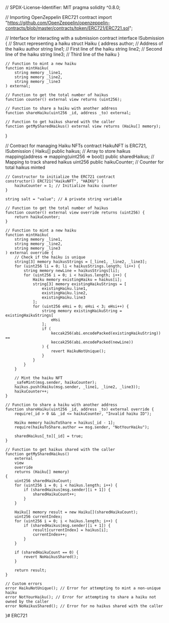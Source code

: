 // SPDX-License-Identifier: MIT
pragma solidity ^0.8.0;

// Importing OpenZeppelin ERC721 contract
import "https://github.com/OpenZeppelin/openzeppelin-contracts/blob/master/contracts/token/ERC721/ERC721.sol";

// Interface for interacting with a submission contract
interface ISubmission {
    // Struct representing a haiku
    struct Haiku {
        address author; // Address of the haiku author
        string line1; // First line of the haiku
        string line2; // Second line of the haiku
        string line3; // Third line of the haiku
    }

    // Function to mint a new haiku
    function mintHaiku(
        string memory _line1,
        string memory _line2,
        string memory _line3
    ) external;

    // Function to get the total number of haikus
    function counter() external view returns (uint256);

    // Function to share a haiku with another address
    function shareHaiku(uint256 _id, address _to) external;

    // Function to get haikus shared with the caller
    function getMySharedHaikus() external view returns (Haiku[] memory);
}

// Contract for managing Haiku NFTs
contract HaikuNFT is ERC721, ISubmission {
    Haiku[] public haikus; // Array to store haikus
    mapping(address => mapping(uint256 => bool)) public sharedHaikus; // Mapping to track shared haikus
    uint256 public haikuCounter; // Counter for total haikus minted

    // Constructor to initialize the ERC721 contract
    constructor() ERC721("HaikuNFT", "HAIKU") {
        haikuCounter = 1; // Initialize haiku counter
    }

    string salt = "value"; // A private string variable

    // Function to get the total number of haikus
    function counter() external view override returns (uint256) {
        return haikuCounter;
    }

    // Function to mint a new haiku
    function mintHaiku(
        string memory _line1,
        string memory _line2,
        string memory _line3
    ) external override {
        // Check if the haiku is unique
        string[3] memory haikusStrings = [_line1, _line2, _line3];
        for (uint256 li = 0; li < haikusStrings.length; li++) {
            string memory newLine = haikusStrings[li];
            for (uint256 i = 0; i < haikus.length; i++) {
                Haiku memory existingHaiku = haikus[i];
                string[3] memory existingHaikuStrings = [
                    existingHaiku.line1,
                    existingHaiku.line2,
                    existingHaiku.line3
                ];
                for (uint256 eHsi = 0; eHsi < 3; eHsi++) {
                    string memory existingHaikuString = existingHaikuStrings[
                        eHsi
                    ];
                    if (
                        keccak256(abi.encodePacked(existingHaikuString)) ==
                        keccak256(abi.encodePacked(newLine))
                    ) {
                        revert HaikuNotUnique();
                    }
                }
            }
        }

        // Mint the haiku NFT
        _safeMint(msg.sender, haikuCounter);
        haikus.push(Haiku(msg.sender, _line1, _line2, _line3));
        haikuCounter++;
    }

    // Function to share a haiku with another address
    function shareHaiku(uint256 _id, address _to) external override {
        require(_id > 0 && _id <= haikuCounter, "Invalid haiku ID");

        Haiku memory haikuToShare = haikus[_id - 1];
        require(haikuToShare.author == msg.sender, "NotYourHaiku");

        sharedHaikus[_to][_id] = true;
    }

    // Function to get haikus shared with the caller
    function getMySharedHaikus()
        external
        view
        override
        returns (Haiku[] memory)
    {
        uint256 sharedHaikuCount;
        for (uint256 i = 0; i < haikus.length; i++) {
            if (sharedHaikus[msg.sender][i + 1]) {
                sharedHaikuCount++;
            }
        }

        Haiku[] memory result = new Haiku[](sharedHaikuCount);
        uint256 currentIndex;
        for (uint256 i = 0; i < haikus.length; i++) {
            if (sharedHaikus[msg.sender][i + 1]) {
                result[currentIndex] = haikus[i];
                currentIndex++;
            }
        }

        if (sharedHaikuCount == 0) {
            revert NoHaikusShared();
        }

        return result;
    }

    // Custom errors
    error HaikuNotUnique(); // Error for attempting to mint a non-unique haiku
    error NotYourHaiku(); // Error for attempting to share a haiku not owned by the caller
    error NoHaikusShared(); // Error for no haikus shared with the caller
}# ERC721
